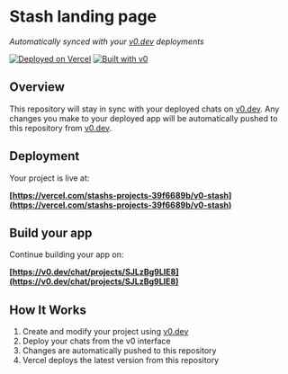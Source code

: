 # Stash landing page

*Automatically synced with your [v0.dev](https://v0.dev) deployments*

[![Deployed on Vercel](https://img.shields.io/badge/Deployed%20on-Vercel-black?style=for-the-badge&logo=vercel)](https://vercel.com/stashs-projects-39f6689b/v0-stash)
[![Built with v0](https://img.shields.io/badge/Built%20with-v0.dev-black?style=for-the-badge)](https://v0.dev/chat/projects/SJLzBg9LIE8)

## Overview

This repository will stay in sync with your deployed chats on [v0.dev](https://v0.dev).
Any changes you make to your deployed app will be automatically pushed to this repository from [v0.dev](https://v0.dev).

## Deployment

Your project is live at:

**[https://vercel.com/stashs-projects-39f6689b/v0-stash](https://vercel.com/stashs-projects-39f6689b/v0-stash)**

## Build your app

Continue building your app on:

**[https://v0.dev/chat/projects/SJLzBg9LIE8](https://v0.dev/chat/projects/SJLzBg9LIE8)**

## How It Works

1. Create and modify your project using [v0.dev](https://v0.dev)
2. Deploy your chats from the v0 interface
3. Changes are automatically pushed to this repository
4. Vercel deploys the latest version from this repository
